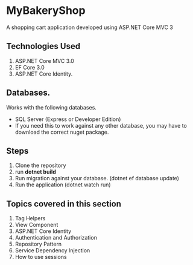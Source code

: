 # MyBakeryShop
A shopping cart application developed using ASP.NET Core MVC 3

## Technologies Used
1. ASP.NET Core MVC 3.0
2. EF Core 3.0
3. ASP.NET Core Identity.

## Databases.
Works with the following databases.
- SQL Server (Express or Developer Edition)
- If you need this to work against any other database, you may have to download the correct nuget package.

## Steps
1. Clone the repository
2. run **dotnet build**
3. Run migration against your database. (dotnet ef database update)
4. Run the application (dotnet watch run)


## Topics covered in this section
1. Tag Helpers
2. View Component
3. ASP.NET Core Identity
4. Authentication and Authorization 
5. Repository Pattern
6. Service Dependency Injection
7. How to use sessions




